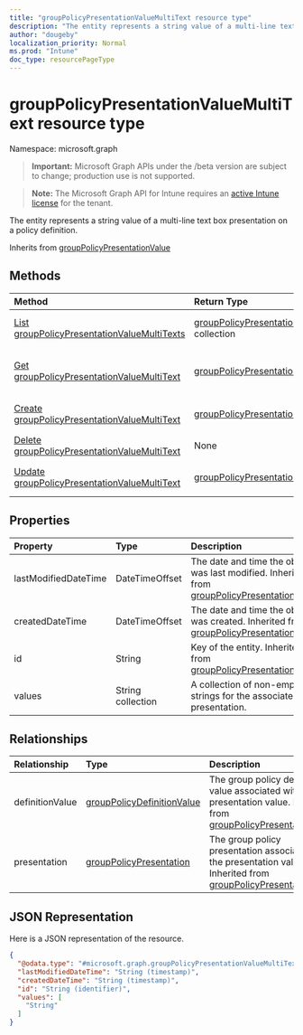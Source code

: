 ```yaml
---
title: "groupPolicyPresentationValueMultiText resource type"
description: "The entity represents a string value of a multi-line text box presentation on a policy definition."
author: "dougeby"
localization_priority: Normal
ms.prod: "Intune"
doc_type: resourcePageType
---
```


# groupPolicyPresentationValueMultiText resource type

Namespace: microsoft.graph

> **Important:** Microsoft Graph APIs under the /beta version are subject to change; production use is not supported.

> **Note:** The Microsoft Graph API for Intune requires an [active Intune license](https://go.microsoft.com/fwlink/?linkid=839381) for the tenant.

The entity represents a string value of a multi-line text box presentation on a policy definition.


Inherits from [groupPolicyPresentationValue](../resources/intune-grouppolicy-grouppolicypresentationvalue.md)

## Methods
|Method|Return Type|Description|
|:---|:---|:---|
|[List groupPolicyPresentationValueMultiTexts](../api/intune-grouppolicy-grouppolicypresentationvaluemultitext-list.md)|[groupPolicyPresentationValueMultiText](../resources/intune-grouppolicy-grouppolicypresentationvaluemultitext.md) collection|List properties and relationships of the [groupPolicyPresentationValueMultiText](../resources/intune-grouppolicy-grouppolicypresentationvaluemultitext.md) objects.|
|[Get groupPolicyPresentationValueMultiText](../api/intune-grouppolicy-grouppolicypresentationvaluemultitext-get.md)|[groupPolicyPresentationValueMultiText](../resources/intune-grouppolicy-grouppolicypresentationvaluemultitext.md)|Read properties and relationships of the [groupPolicyPresentationValueMultiText](../resources/intune-grouppolicy-grouppolicypresentationvaluemultitext.md) object.|
|[Create groupPolicyPresentationValueMultiText](../api/intune-grouppolicy-grouppolicypresentationvaluemultitext-create.md)|[groupPolicyPresentationValueMultiText](../resources/intune-grouppolicy-grouppolicypresentationvaluemultitext.md)|Create a new [groupPolicyPresentationValueMultiText](../resources/intune-grouppolicy-grouppolicypresentationvaluemultitext.md) object.|
|[Delete groupPolicyPresentationValueMultiText](../api/intune-grouppolicy-grouppolicypresentationvaluemultitext-delete.md)|None|Deletes a [groupPolicyPresentationValueMultiText](../resources/intune-grouppolicy-grouppolicypresentationvaluemultitext.md).|
|[Update groupPolicyPresentationValueMultiText](../api/intune-grouppolicy-grouppolicypresentationvaluemultitext-update.md)|[groupPolicyPresentationValueMultiText](../resources/intune-grouppolicy-grouppolicypresentationvaluemultitext.md)|Update the properties of a [groupPolicyPresentationValueMultiText](../resources/intune-grouppolicy-grouppolicypresentationvaluemultitext.md) object.|

## Properties
|Property|Type|Description|
|:---|:---|:---|
|lastModifiedDateTime|DateTimeOffset|The date and time the object was last modified. Inherited from [groupPolicyPresentationValue](../resources/intune-grouppolicy-grouppolicypresentationvalue.md)|
|createdDateTime|DateTimeOffset|The date and time the object was created. Inherited from [groupPolicyPresentationValue](../resources/intune-grouppolicy-grouppolicypresentationvalue.md)|
|id|String|Key of the entity. Inherited from [groupPolicyPresentationValue](../resources/intune-grouppolicy-grouppolicypresentationvalue.md)|
|values|String collection|A collection of non-empty strings for the associated presentation.|

## Relationships
|Relationship|Type|Description|
|:---|:---|:---|
|definitionValue|[groupPolicyDefinitionValue](../resources/intune-grouppolicy-grouppolicydefinitionvalue.md)|The group policy definition value associated with the presentation value. Inherited from [groupPolicyPresentationValue](../resources/intune-grouppolicy-grouppolicypresentationvalue.md)|
|presentation|[groupPolicyPresentation](../resources/intune-grouppolicy-grouppolicypresentation.md)|The group policy presentation associated with the presentation value. Inherited from [groupPolicyPresentationValue](../resources/intune-grouppolicy-grouppolicypresentationvalue.md)|

## JSON Representation
Here is a JSON representation of the resource.
<!-- {
  "blockType": "resource",
  "keyProperty": "id",
  "@odata.type": "microsoft.graph.groupPolicyPresentationValueMultiText"
}
-->
``` json
{
  "@odata.type": "#microsoft.graph.groupPolicyPresentationValueMultiText",
  "lastModifiedDateTime": "String (timestamp)",
  "createdDateTime": "String (timestamp)",
  "id": "String (identifier)",
  "values": [
    "String"
  ]
}
```




